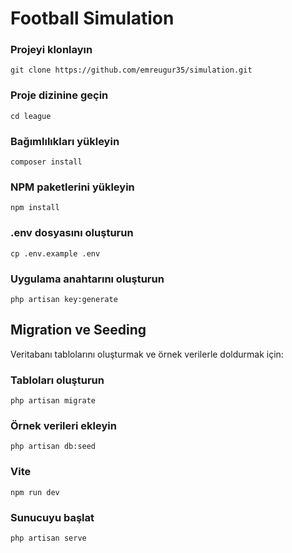 # Football Simulation
### Projeyi klonlayın
```git clone https://github.com/emreugur35/simulation.git```
### Proje dizinine geçin
```cd league```

### Bağımlılıkları yükleyin
```composer install```

### NPM paketlerini yükleyin
```npm install```

### .env dosyasını oluşturun
```cp .env.example .env```

### Uygulama anahtarını oluşturun
```php artisan key:generate```

## Migration ve Seeding
Veritabanı tablolarını oluşturmak ve örnek verilerle doldurmak için:

### Tabloları oluşturun
```php artisan migrate```

### Örnek verileri ekleyin
```php artisan db:seed```

### Vite
```npm run dev```

### Sunucuyu başlat
```php artisan serve```

